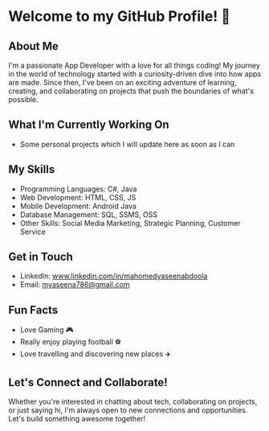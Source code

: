 # Welcome to my GitHub Profile! 👋

## About Me
I'm a passionate App Developer with a love for all things coding! My journey in the world of technology started with a curiosity-driven dive into how apps are made. Since then, I've been on an exciting adventure of learning, creating, and collaborating on projects that push the boundaries of what's possible.

## What I'm Currently Working On
- Some personal projects which I will update here as soon as I can

## My Skills
- Programming Languages: C#, Java
- Web Development: HTML, CSS, JS
- Mobile Development: Android Java
- Database Management: SQL, SSMS, OSS
- Other Skills: Social Media Marketing, Strategic Planning, Customer Service 

## Get in Touch
- LinkedIn: www.linkedin.com/in/mahomedyaseenabdoola
- Email: myaseena786@gmail.com

## Fun Facts
- Love Gaming 🎮
- Really enjoy playing football ⚽
- Love travelling and discovering new places ✈️

## Let's Connect and Collaborate!
Whether you're interested in chatting about tech, collaborating on projects, or just saying hi, I'm always open to new connections and opportunities. Let's build something awesome together!


